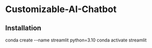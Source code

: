 # Customizable-AI-Chatbot

## Installation
conda create --name streamlit python=3.10
conda activate streamlit
